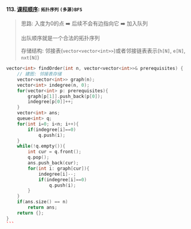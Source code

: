 #### 113. [课程顺序](https://leetcode.cn/problems/QA2IGt/): `拓扑序列` `(多源)BFS`

> 思路: 入度为0的点 ➡️ 后续不会有边指向它 ➡️ 加入队列
>
> 出队顺序就是一个合法的拓扑序列
>
> 存储结构: 邻接表(`vector<vector<int>>`)或者邻接链表表示(`h[N]`, `e[N]`, `nxt[N]`)

````CPP
vector<int> findOrder(int n, vector<vector<int>>& prerequisites) {
    // 建图: 邻接表存储
    vector<vector<int>> graph(n);
    vector<int> indegree(n, 0);
    for(vector<int> p: prerequisites){
        graph[p[1]].push_back(p[0]);
        indegree[p[0]]++;
    }
    vector<int> ans;
    queue<int> q;
    for(int i=0; i<n; i++){
        if(indegree[i]==0)
            q.push(i);
    }
    while(!q.empty()){
        int cur = q.front();
        q.pop();
        ans.push_back(cur);
        for(int i: graph[cur]){
            indegree[i]--;
            if(indegree[i]==0)
                q.push(i);
        }
    }
    if(ans.size() == n)
        return ans;
    return {};
}
```